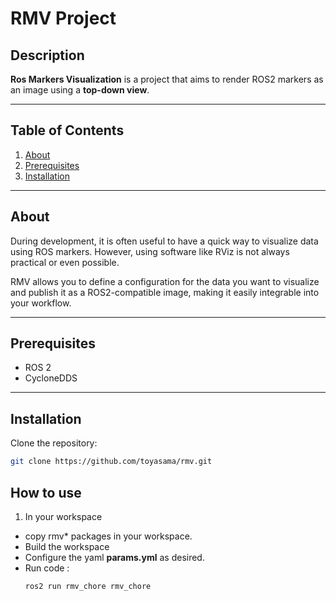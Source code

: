 # RMV Project

## Description

**Ros Markers Visualization** is a project that aims to render ROS2 markers as an image using a **top-down view**.

---

## Table of Contents

1. [About](#about)
2. [Prerequisites](#prerequisites)
3. [Installation](#installation)

---

## About

During development, it is often useful to have a quick way to visualize data using ROS markers. However, using software like RViz is not always practical or even possible.

RMV allows you to define a configuration for the data you want to visualize and publish it as a ROS2-compatible image, making it easily integrable into your workflow.

---

## Prerequisites

- ROS 2
- CycloneDDS
---

## Installation

Clone the repository:
```sh
git clone https://github.com/toyasama/rmv.git
```
## How to use

1. In your workspace
- copy rmv* packages in your workspace.
- Build the workspace
- Configure the yaml **params.yml** as desired.
- Run code :
   ```sh
   ros2 run rmv_chore rmv_chore
   ```